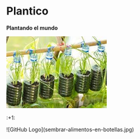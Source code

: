  # Plantico
 <html>
  <body>
   <p><strong>Plantando el mundo</strong></p>
   <img src="images (7).jpg">
   <p>:+1:</p>
   ![GitHub Logo](sembrar-alimentos-en-botellas.jpg)
  <body>
 <html>
